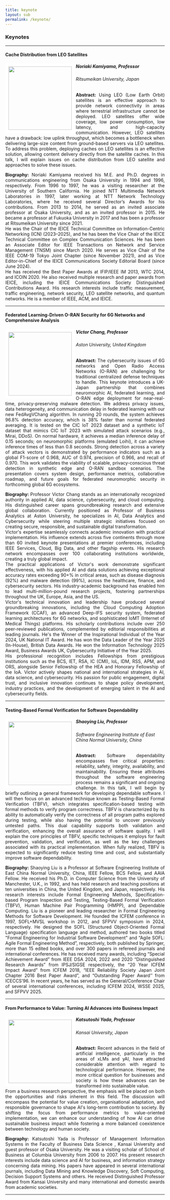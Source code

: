 ```yaml
---
title: keynote
layout: sub
permalink: /keynote/
---
```


<h3>Keynotes</h3>
<hr/>
<h4>Cache Distribution from LEO Satellites</h4>
<img src="/2025/assets/images/keynote_speaker/noriaki_kamiyama.jpg" align="left" style="border:10px solid white" width="200">
<h5><b>Noriaki Kamiyama, Professor</b></h5>
<h6>
Ritsumeikan University, Japan
</h6>
<p style="text-align: justify;">
<b>Abstract: </b> Using LEO (Low Earth Orbit) satellites is an effective approach to provide network connectivity in areas where terrestrial infrastructure cannot be deployed. LEO satellites offer wide coverage, low power consumption, low latency, and high-capacity communication. However, LEO satellites have a drawback: low uplink throughput, which becomes a bottleneck when delivering large-size content from ground-based servers via LEO satellites. To address this problem, deploying caches on LEO satellites is an effective solution, allowing content delivery directly from the satellite caches. In this talk, I will explain issues on cache distribution from LEO satellite and approaches to solve these issues.
</p>
<p style="text-align: justify;">
<b>Biography: </b> Noriaki Kamiyama received his M.E. and Ph.D. degrees in communications engineering from Osaka University in 1994 and 1996, respectively. From 1996 to 1997, he was a visiting researcher at the University of Southern California. He joined NTT Multimedia Network Laboratories in 1997, later working at NTT Network Technology Laboratories, where he received several Director’s Awards for his contributions. From 2013 to 2014, he served as an invited associate professor at Osaka University, and as an invited professor in 2015. He became a professor at Fukuoka University in 2017 and has been a professor at Ritsumeikan University since 2021.
<br/>
He was the Chair of the IEICE Technical Committee on Information-Centric Networking (ICN) (2023–2025), and he has been the Vice Chair of the IEICE Technical Committee on Complex Communication Sciences. He has been an Associate Editor for IEEE Transactions on Network and Service Management (TNSM) since March 2020. He serves as Vice Chair of the IEEE COM-19 Tokyo Joint Chapter (since November 2021), and as Vice Editor-in-Chief of the IEICE Communications Society Editorial Board (since June 2024).
<br/>
He has received the Best Paper Awards at IFIP/IEEE IM 2013, WTC 2014, and ICOIN 2020. He also received multiple research and paper awards from IEICE, including the IEICE Communications Society Distinguished Contributions Award. His research interests include traffic measurement, traffic engineering, network security, LEO satellite networks, and quantum networks. He is a member of IEEE, ACM, and IEICE.
</p>
<hr/>



<h4>Federated Learning-Driven O-RAN Security for 6G Networks and Comprehensive Analysis</h4>
<img src="/2025/assets/images/keynote_speaker/victor_chang.jpg" align="left" style="border:10px solid white" width="200">
<h5><b>Victor Chang, Professor</b></h5>
<h6>
Aston University, United Kingdom
</h6>
<p style="text-align: justify;">
<b>Abstract: </b>The cybersecurity issues of 6G networks and Open Radio Access Networks (O-RAN) are challenging for traditional centralized defense techniques to handle. This keynote introduces a UK-Japan partnership that combines neuromorphic AI, federated learning, and O-RAN edge deployment for near-real-time, privacy-preserving malware detection. We address privacy issues, data heterogeneity, and communication delay in federated learning with our new FedAvgVChang algorithm. In running 20 rounds, the system achieves 96.8% detection accuracy, which is 38% faster than normal federated averaging. It is tested on the CIC IoT 2023 dataset and a synthetic IoT dataset that mimics CIC IoT 2023 with simulated attack scenarios (e.g., Mirai, DDoS). On normal hardware, it achieves a median inference delay of 0.15 seconds; on neuromorphic platforms (emulated Loihi), it can achieve inference times of less than 0.8 seconds. Strong detection across a variety of attack vectors is demonstrated by performance indicators such as a global F1-score of 0.968, AUC of 0.974, precision of 0.966, and recall of 0.970. This work validates the viability of scalable, privacy-conscious threat detection in synthetic edge and O-RAN sandbox scenarios. The presentation covers system design, performance metrics, collaborative roadmap, and future goals for federated neuromorphic security in forthcoming global 6G ecosystems.
</p>
<p style="text-align: justify;">
<b>Biography: </b> Professor Victor Chang stands as an internationally recognized authority in applied AI, data science, cybersecurity, and cloud computing. His distinguished career spans groundbreaking research and extensive global collaboration. Currently positioned as Professor of Business Analytics at Aston University, he specializes in AI, Data Analytics and Cybersecurity while steering multiple strategic initiatives focused on creating secure, responsible, and sustainable digital transformation.
<br/>
Victor's expertise seamlessly connects academic innovation with practical implementation. His influence extends across five continents through more than 60 invited keynote presentations at premier conferences, including IEEE Services, Cloud, Big Data, and other flagship events. His research network encompasses over 100 collaborating institutions worldwide, creating a truly global impact.
<br/>
The practical applications of Victor's work demonstrate significant effectiveness, with his applied AI and data solutions achieving exceptional accuracy rates exceeding 90+% in critical areas, such as disease diagnosis (92%) and malware detection (99%), across the healthcare, finance, and cybersecurity sectors. His industry-academic background has enabled him to lead multi-million-pound research projects, fostering partnerships throughout the UK, Europe, Asia, and the US.
<br/>
Victor's technical innovation and leadership have produced several groundbreaking innovations, including the Cloud Computing Adoption Framework (CCAF), an advanced Deep-IFS security system, federated learning architectures for 6G networks, and sophisticated IoMT (Internet of Medical Things) platforms. His scholarly contributions include over 250 peer-reviewed publications, complemented by editorial responsibilities at leading journals. He's the Winner of the Inspirational Individual of the Year 2024, UK National IT Award. He has won the Data Leader of the Year 2025 (In-House), British Data Awards. He won the Information Technology 2025 Award, Business Awards UK, Cybersecurity Initiative of the Year 2025. 
<br/>
His professional recognition includes Fellowships from prestigious institutions such as the BCS, IET, RSA, IC (CMI), IoL, IDM, RSS, APM, and ORS, alongside Senior Fellowship of the HEA and Honorary Fellowship of the IoA. Victor actively shapes national and international strategies in AI, data science, and cybersecurity. His passion for public engagement, digital trust, and inclusive innovation continues to shape policy development, industry practices, and the development of emerging talent in the AI and cybersecurity fields.

</p>
<hr/>




<h4>Testing-Based Formal Verification for Software Dependability</h4>
<img src="/2025/assets/images/keynote_speaker/shaoying_liu.jpg" align="left" style="border:10px solid white" width="200">
<h5><b>Shaoying Liu, Professor</b></h5>
<h6>
Software Engineering Institute of East China Normal University, China
</h6>
<p style="text-align: justify;">
<b>Abstract: </b>Software dependability encompasses five critical properties: reliability, safety, integrity, availability, and maintainability. Ensuring these attributes throughout the software engineering process remains a significant and ongoing challenge. In this talk, I will begin by briefly outlining a general framework for developing dependable software. I will then focus on an advanced technique known as Testing-Based Formal Verification (TBFV), which integrates specification-based testing with formal methods to verify program correctness. TBFV is characterized by its ability to automatically verify the correctness of all program paths explored during testing, while also having the potential to uncover previously untested paths. This dual capability supports both validation and verification, enhancing the overall assurance of software quality. I will explain the core principles of TBFV, specific techniques it employs for fault prevention, validation, and verification, as well as the key challenges associated with its practical implementation. When fully realized, TBFV is expected to significantly reduce testing time and cost, and substantially improve software dependability.
</p>
<p style="text-align: justify;">
<b>Biography: </b> Shaoying Liu is a Professor at Software Engineering Institute of East China Normal University, China, IEEE Fellow, BCS Fellow, and AAIA Fellow. He received his Ph.D. in Computer Science from the University of Manchester, U.K., in 1992, and has held research and teaching positions at ten universities in China, the United Kingdom, and Japan, respectively. His research interests include Formal Engineering Methods, Specification-based Program Inspection and Testing, Testing-Based Formal Verification (TBFV), Human Machine Pair Programming (HMPP), and Dependable Computing. Liu is a pioneer and leading researcher in Formal Engineering Methods for Software Development. He founded the ICFEM conference in 1997, SOFL+MVSL workshop in 2012, and SFPVV symposium in 2024, respectively. He designed the SOFL (Structured Object-Oriented Formal Language) specification language and method, authored two books titled "Formal Engineering for Industrial Software Development" and “Agile SOFL: Agile Formal Engineering Method”, respectively, both published by Springer, more than 15 edited books, and over 300 papers in refereed journals and international conferences. He has received many awards, including “Special Achievement Award” from IEEE DSA 2024, 2022 and 2020 “Distinguished Research Awards” from IPSJ/SIGSE respectively, the “20 Year ICFEM Impact Award” from ICFEM 2018, “IEEE Reliability Society Japan Joint Chapter 2016 Best Paper Award”, and “Outstanding Paper Award’’ from ICECCS’96. In recent years, he has served as the General/Conference Chair of several international conferences, including ICFEM 2024, WSSE 2025, and SFPVV 2025.
</p>
<hr/>



<h4>From Performance to Value: Turning AI Advances into Business Impact</h4>
<img src="/2025/assets/images/keynote_speaker/katsutoshi_yada.jpg" align="left" style="border:10px solid white" width="200">
<h5><b>Katsutoshi Yada, Professor</b></h5>
<h6>
Kansai University, Japan
</h6>
<p style="text-align: justify;">
<b>Abstract: </b>Recent advances in the field of artificial intelligence, particularly in the areas of xLMs and yAI, have attracted considerable attention with regard to technological performance. However, the more critical question for businesses and society is how these advances can be transformed into sustainable value. 
<br/>
From a business research perspective, the emphasis will be placed on both the opportunities and risks inherent in this field. The discussion will encompass the potential for value creation, organisational adaptation, and responsible governance to shape AI's long-term contribution to society. By shifting the focus from performance metrics to value-oriented implementation, we can enhance our understanding of how AI can drive sustainable business impact while fostering a more balanced coexistence between technology and human society.
</p>
<p style="text-align: justify;">
<b>Biography: </b> Katsutoshi Yada is Professor of Management Information Systems in the Faculty of Business Data Science , Kansai University and guest professor of Osaka University. He was a visiting scholar of School of Business at Columbia University from 2006 to 2007. His present research interests include data science and AI for business, and information strategy concerning data mining. His papers have appeared in several international journals, including Data Mining and Knowledge Discovery, Soft Computing, Decision Support Systems and others. He received Distinguished Professor Award from Kansai University and many international and domestic awards from academic societies.
</p>
<hr/>